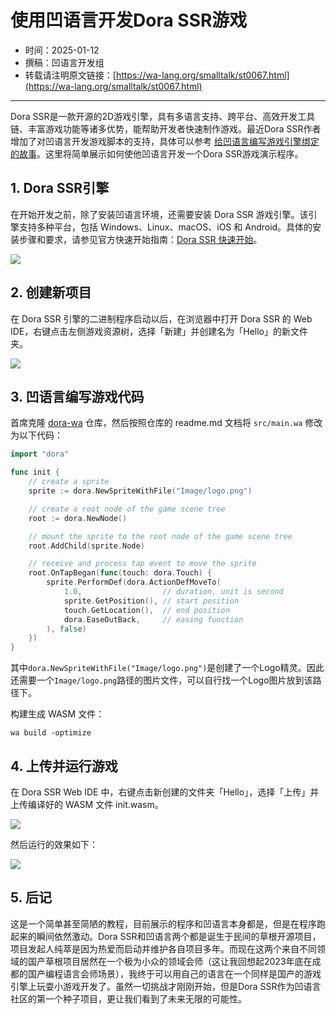 # 使用凹语言开发Dora SSR游戏

- 时间：2025-01-12
- 撰稿：凹语言开发组
- 转载请注明原文链接：[https://wa-lang.org/smalltalk/st0067.html](https://wa-lang.org/smalltalk/st0067.html)

---

Dora SSR是一款开源的2D游戏引擎，具有多语言支持、跨平台、高效开发工具链、丰富游戏功能等诸多优势，能帮助开发者快速制作游戏。最近Dora SSR作者增加了对凹语言开发游戏脚本的支持，具体可以参考 [给凹语言编写游戏引擎绑定的故事](https://mp.weixin.qq.com/s/rk9LlKo2M8N5li9CNZrbhw)。这里将简单展示如何使他凹语言开发一个Dora SSR游戏演示程序。

## 1. Dora SSR引擎

在开始开发之前，除了安装凹语言环境，还需要安装 Dora SSR 游戏引擎。该引擎支持多种平台，包括 Windows、Linux、macOS、iOS 和 Android。具体的安装步骤和要求，请参见官方快速开始指南：[Dora SSR 快速开始](https://dora-ssr.net/zh-Hans/docs/tutorial/quick-start/)。

![](/st0067-01.png)

## 2. 创建新项目

在 Dora SSR 引擎的二进制程序启动以后，在浏览器中打开 Dora SSR 的 Web IDE，右键点击左侧游戏资源树，选择「新建」并创建名为「Hello」的新文件夹。

![](/st0067-02.png)

## 3. 凹语言编写游戏代码

首席克隆 [dora-wa](https://github.com/IppClub/dora-wa) 仓库，然后按照仓库的 readme.md 文档将 `src/main.wa` 修改为以下代码：

```go
import "dora"

func init {
	// create a sprite
	sprite := dora.NewSpriteWithFile("Image/logo.png")

	// create a root node of the game scene tree
	root := dora.NewNode()

	// mount the sprite to the root node of the game scene tree
	root.AddChild(sprite.Node)

	// receive and process tap event to move the sprite
	root.OnTapBegan(func(touch: dora.Touch) {
		sprite.PerformDef(dora.ActionDefMoveTo(
			1.0,                  // duration, unit is second
			sprite.GetPosition(), // start position
			touch.GetLocation(),  // end position
			dora.EaseOutBack,     // easing function
		), false)
	})
}
```

其中`dora.NewSpriteWithFile("Image/logo.png")`是创建了一个Logo精灵。因此还需要一个`Image/logo.png`路径的图片文件，可以自行找一个Logo图片放到该路径下。

构建生成 WASM 文件：

```
wa build -optimize
```

## 4. 上传并运行游戏

在 Dora SSR Web IDE 中，右键点击新创建的文件夹「Hello」，选择「上传」并上传编译好的 WASM 文件 init.wasm。

![](/st0067-03.png)

然后运行的效果如下：

![](/st0067-04.png)

## 5. 后记

这是一个简单甚至简陋的教程，目前展示的程序和凹语言本身都是，但是在程序跑起来的瞬间依然激动。Dora SSR和凹语言两个都是诞生于民间的草根开源项目，项目发起人纯萃是因为热爱而启动并维护各自项目多年。而现在这两个来自不同领域的国产草根项目居然在一个极为小众的领域会师（这让我回想起2023年底在成都的国产编程语言会师场景），我终于可以用自己的语言在一个同样是国产的游戏引擎上玩耍小游戏开发了。虽然一切挑战才刚刚开始，但是Dora SSR作为凹语言社区的第一个种子项目，更让我们看到了未来无限的可能性。

